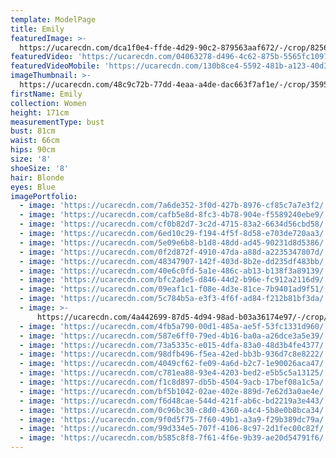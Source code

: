 ```yaml
---
template: ModelPage
title: Emily
featuredImage: >-
  https://ucarecdn.com/dca1f0e4-ffde-4d29-90c2-879563aaf672/-/crop/8256x4400/0,1104/-/preview/
featuredVideo: 'https://ucarecdn.com/04063278-d496-4c62-875b-5565fc10976a/'
featuredVideoMobile: 'https://ucarecdn.com/130b8ce4-5592-481b-a123-40d3b0f31d66/'
imageThumbnail: >-
  https://ucarecdn.com/48c9c72b-77dd-4eaa-a4de-dac663f7af1e/-/crop/3595x4771/0,650/-/preview/
firstName: Emily
collection: Women
height: 171cm
measurementType: bust
bust: 81cm
waist: 66cm
hips: 90cm
size: '8'
shoeSize: '8'
hair: Blonde
eyes: Blue
imagePortfolio:
  - image: 'https://ucarecdn.com/7a6de352-3f0d-427b-8976-cf85c7a7e3f2/'
  - image: 'https://ucarecdn.com/cafb5e8d-8fc3-4b78-904e-f5589240ebe9/'
  - image: 'https://ucarecdn.com/cf0b82d7-3c2d-4715-83a2-6634d56cbd58/'
  - image: 'https://ucarecdn.com/6ed10c29-f194-4f5f-8d58-e703de720aa3/'
  - image: 'https://ucarecdn.com/5e09e6b8-b1d8-48dd-ad45-90231d8d5386/'
  - image: 'https://ucarecdn.com/0f2d872f-4910-47da-a88d-a2235347807d/'
  - image: 'https://ucarecdn.com/48347907-142f-403d-8b2e-dd235df483bb/'
  - image: 'https://ucarecdn.com/40e6c0fd-5a1e-486c-ab13-b138f3a89139/'
  - image: 'https://ucarecdn.com/bfc2ade5-d846-44d2-b96e-fc912a2116d9/'
  - image: 'https://ucarecdn.com/09eaf1c1-f08e-4d3e-81ce-7b9401ad9f51/'
  - image: 'https://ucarecdn.com/5c784b5a-e3f3-4f6f-ad84-f212b81bf3da/'
  - image: >-
      https://ucarecdn.com/4a442699-87d5-4d94-98ad-b03a36174e97/-/crop/2954x3596/484,304/-/preview/
  - image: 'https://ucarecdn.com/4fb5a790-00d1-485a-ae5f-53fc1331d960/'
  - image: 'https://ucarecdn.com/587e6ff0-79ed-4b16-ba0a-a26dce3a5e39/'
  - image: 'https://ucarecdn.com/73a5335c-e015-4dfa-83a0-48d3b4fe4377/'
  - image: 'https://ucarecdn.com/98dfb496-f5ea-42ed-bb3b-936d7c8e8222/'
  - image: 'https://ucarecdn.com/4049cf62-fe09-4a6d-b2c7-1e90026aca47/'
  - image: 'https://ucarecdn.com/c781ea88-93e4-4203-bed2-e5b5c5a13125/'
  - image: 'https://ucarecdn.com/f1c8d897-db5b-4504-9acb-17bef08a1c5a/'
  - image: 'https://ucarecdn.com/bf5b1042-02ae-402e-889d-7e62d3a0ae4e/'
  - image: 'https://ucarecdn.com/f6d48cae-544d-421f-ab6c-bd2219a3e443/'
  - image: 'https://ucarecdn.com/0c96bc30-c8d0-4360-a4c4-5b8e0b8bca34/'
  - image: 'https://ucarecdn.com/9f0d5f75-7f60-49b1-a3a9-f29b389dc79a/'
  - image: 'https://ucarecdn.com/99d334e5-707f-4106-8c97-2d1fec00c82f/'
  - image: 'https://ucarecdn.com/b585c8f8-7f61-4f6e-9b39-ae20d54791f6/'
---
```


